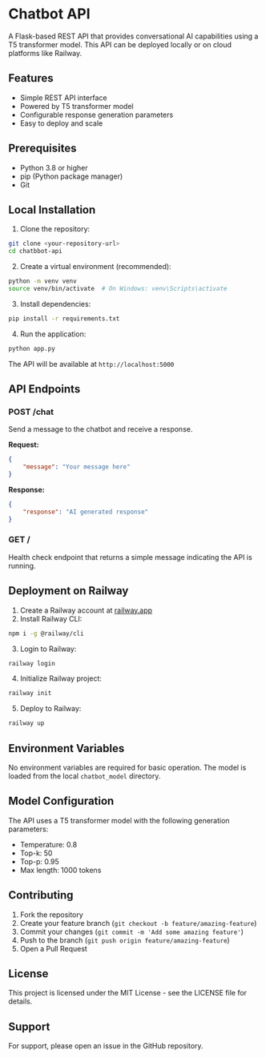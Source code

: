 # Chatbot API

A Flask-based REST API that provides conversational AI capabilities using a T5 transformer model. This API can be deployed locally or on cloud platforms like Railway.

## Features

- Simple REST API interface
- Powered by T5 transformer model
- Configurable response generation parameters
- Easy to deploy and scale

## Prerequisites

- Python 3.8 or higher
- pip (Python package manager)
- Git

## Local Installation

1. Clone the repository:
```bash
git clone <your-repository-url>
cd chatbbot-api
```

2. Create a virtual environment (recommended):
```bash
python -m venv venv
source venv/bin/activate  # On Windows: venv\Scripts\activate
```

3. Install dependencies:
```bash
pip install -r requirements.txt
```

4. Run the application:
```bash
python app.py
```

The API will be available at `http://localhost:5000`

## API Endpoints

### POST /chat
Send a message to the chatbot and receive a response.

**Request:**
```json
{
    "message": "Your message here"
}
```

**Response:**
```json
{
    "response": "AI generated response"
}
```

### GET /
Health check endpoint that returns a simple message indicating the API is running.

## Deployment on Railway

1. Create a Railway account at [railway.app](https://railway.app)
2. Install Railway CLI:
```bash
npm i -g @railway/cli
```

3. Login to Railway:
```bash
railway login
```

4. Initialize Railway project:
```bash
railway init
```

5. Deploy to Railway:
```bash
railway up
```

## Environment Variables

No environment variables are required for basic operation. The model is loaded from the local `chatbot_model` directory.

## Model Configuration

The API uses a T5 transformer model with the following generation parameters:
- Temperature: 0.8
- Top-k: 50
- Top-p: 0.95
- Max length: 1000 tokens

## Contributing

1. Fork the repository
2. Create your feature branch (`git checkout -b feature/amazing-feature`)
3. Commit your changes (`git commit -m 'Add some amazing feature'`)
4. Push to the branch (`git push origin feature/amazing-feature`)
5. Open a Pull Request

## License

This project is licensed under the MIT License - see the LICENSE file for details.

## Support

For support, please open an issue in the GitHub repository. 